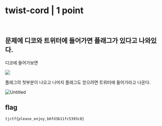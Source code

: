 # twist-cord | 1 point

<br>

## 문제에 디코와 트위터에 들어가면 플래그가 있다고 나와있다.
디코에 들어가보면

![ ](https://user-images.githubusercontent.com/87555811/168925681-9433bc77-f7cf-4461-a9de-ca07d4d3910d.png)


플래그의 첫부분이 나오고 나머지 플래그도 얻으려면 트위터에 들어가라고 나온다.

![Untitled](https://user-images.githubusercontent.com/87555811/168925974-255e6f6e-8ab9-4048-9ae8-12bc3621250f.png)

## flag
```
tjctf{please_enjoy_b6fd3b11fc5393c8}
```
